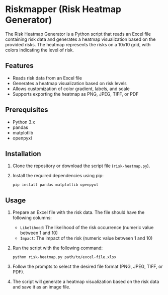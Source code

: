 # Riskmapper (Risk Heatmap Generator)

The Risk Heatmap Generator is a Python script that reads an Excel file containing risk data and generates a heatmap visualization based on the provided risks. The heatmap represents the risks on a 10x10 grid, with colors indicating the level of risk.

## Features

- Reads risk data from an Excel file
- Generates a heatmap visualization based on risk levels
- Allows customization of color gradient, labels, and scale
- Supports exporting the heatmap as PNG, JPEG, TIFF, or PDF

## Prerequisites

- Python 3.x
- pandas
- matplotlib
- openpyxl

## Installation

1. Clone the repository or download the script file (`risk-heatmap.py`).

2. Install the required dependencies using pip:

   ```shell
   pip install pandas matplotlib openpyxl

## Usage

1. Prepare an Excel file with the risk data. The file should have the following columns:
   - `Likelihood`: The likelihood of the risk occurrence (numeric value between 1 and 10)
   - `Impact`: The impact of the risk (numeric value between 1 and 10)

2. Run the script with the following command:

   ```shell
   python risk-heatmap.py path/to/excel-file.xlsx

3. Follow the prompts to select the desired file format (PNG, JPEG, TIFF, or PDF).
4. The script will generate a heatmap visualization based on the risk data and save it as an image file.
